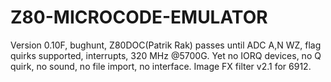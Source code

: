 # Z80-MICROCODE-EMULATOR
Version 0.10F, bughunt, Z80DOC(Patrik Rak) passes until ADC A,N
WZ, flag quirks supported, interrupts, 320 MHz @5700G. 
Yet no IORQ devices, no Q quirk, no sound, no file import, no interface.
Image FX filter v2.1 for 6912.

